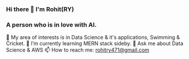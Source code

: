 ### Hi there 👋 I'm Rohit(RY)
### A person who is in love with AI.


<!--
**ry78348/ry78348** is a ✨ _special_ ✨ repository because its `README.md` (this file) appears on your GitHub profile.

Here are some ideas to get you started:

- 🔭 I’m currently working on ...
- 🌱 I’m currently learning ...
- 👯 I’m looking to collaborate on ...
- 🤔 I’m looking for help with ...
- 💬 Ask me about ...
- 📫 How to reach me: ...
- 😄 Pronouns: ...
- ⚡ Fun fact: ...
-->
 🔭 My area of interests is in Data Science & it's applications, Swimming & Cricket.
 🌱 I’m currently learning MERN stack sideby.
 💬 Ask me about Data Science & AWS
 📫 How to reach me: rohitry471@gmail.com
 

 
